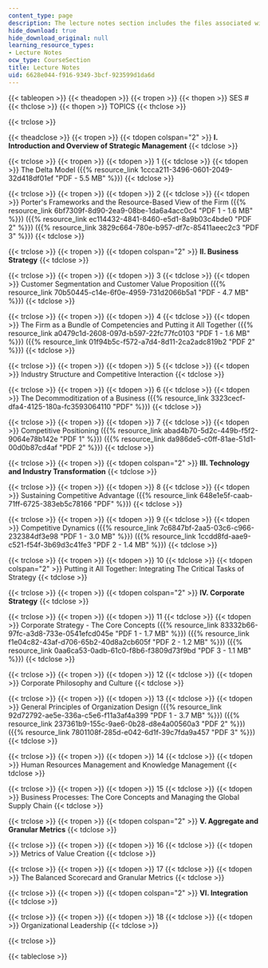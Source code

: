 ```yaml
---
content_type: page
description: The lecture notes section includes the files associated with each lecture.
hide_download: true
hide_download_original: null
learning_resource_types:
- Lecture Notes
ocw_type: CourseSection
title: Lecture Notes
uid: 6628e044-f916-9349-3bcf-923599d1da6d
---
```


{{< tableopen >}}
{{< theadopen >}}
{{< tropen >}}
{{< thopen >}}
SES #
{{< thclose >}}
{{< thopen >}}
TOPICS
{{< thclose >}}

{{< trclose >}}

{{< theadclose >}}
{{< tropen >}}
{{< tdopen colspan="2" >}}
**I. Introduction and Overview of Strategic Management**
{{< tdclose >}}

{{< trclose >}}
{{< tropen >}}
{{< tdopen >}}
1
{{< tdclose >}}
{{< tdopen >}}
The Delta Model ({{% resource_link 1ccca211-3496-0601-2049-32d418df01ef "PDF - 5.5 MB" %}})
{{< tdclose >}}

{{< trclose >}}
{{< tropen >}}
{{< tdopen >}}
2
{{< tdclose >}}
{{< tdopen >}}
Porter's Frameworks and the Resource-Based View of the Firm ({{% resource_link 6bf7309f-8d90-2ea9-08be-1da6a4acc0c4 "PDF 1 - 1.6 MB" %}}) ({{% resource_link ec114432-4841-8460-e5d1-8a9b03c4bde0 "PDF 2" %}}) ({{% resource_link 3829c664-780e-b957-df7c-85411aeec2c3 "PDF 3" %}})
{{< tdclose >}}

{{< trclose >}}
{{< tropen >}}
{{< tdopen colspan="2" >}}
**II. Business Strategy**
{{< tdclose >}}

{{< trclose >}}
{{< tropen >}}
{{< tdopen >}}
3
{{< tdclose >}}
{{< tdopen >}}
Customer Segmentation and Customer Value Proposition ({{% resource_link 70b50445-c14e-6f0e-4959-731d2066b5a1 "PDF - 4.7 MB" %}})
{{< tdclose >}}

{{< trclose >}}
{{< tropen >}}
{{< tdopen >}}
4
{{< tdclose >}}
{{< tdopen >}}
The Firm as a Bundle of Competencies and Putting it All Together ({{% resource_link a0479c1d-2608-097d-b597-22fc77fc0103 "PDF 1 - 1.6 MB" %}}) ({{% resource_link 01f94b5c-f572-a7d4-8d11-2ca2adc819b2 "PDF 2" %}})
{{< tdclose >}}

{{< trclose >}}
{{< tropen >}}
{{< tdopen >}}
5
{{< tdclose >}}
{{< tdopen >}}
Industry Structure and Competitive Interaction
{{< tdclose >}}

{{< trclose >}}
{{< tropen >}}
{{< tdopen >}}
6
{{< tdclose >}}
{{< tdopen >}}
The Decommoditization of a Business ({{% resource_link 3323cecf-dfa4-4125-180a-fc3593064110 "PDF" %}})
{{< tdclose >}}

{{< trclose >}}
{{< tropen >}}
{{< tdopen >}}
7
{{< tdclose >}}
{{< tdopen >}}
Competitive Positioning ({{% resource_link abad4b70-5d2c-449b-f5f2-9064e78b142e "PDF 1" %}}) ({{% resource_link da986de5-c0ff-81ae-51d1-00d0b87cd4af "PDF 2" %}})
{{< tdclose >}}

{{< trclose >}}
{{< tropen >}}
{{< tdopen colspan="2" >}}
**III. Technology and Industry Transformation**
{{< tdclose >}}

{{< trclose >}}
{{< tropen >}}
{{< tdopen >}}
8
{{< tdclose >}}
{{< tdopen >}}
Sustaining Competitive Advantage ({{% resource_link 648e1e5f-caab-71ff-6725-383eb5c78166 "PDF" %}})
{{< tdclose >}}

{{< trclose >}}
{{< tropen >}}
{{< tdopen >}}
9
{{< tdclose >}}
{{< tdopen >}}
Competitive Dynamics ({{% resource_link 7c6847bf-2aa5-03c6-c966-232384df3e98 "PDF 1 - 3.0 MB" %}}) ({{% resource_link 1ccdd8fd-aae9-c521-f54f-3b69d3c41fe3 "PDF 2 - 1.4 MB" %}})
{{< tdclose >}}

{{< trclose >}}
{{< tropen >}}
{{< tdopen >}}
10
{{< tdclose >}}
{{< tdopen colspan="2" >}}
Putting it All Together: Integrating The Critical Tasks of Strategy
{{< tdclose >}}

{{< trclose >}}
{{< tropen >}}
{{< tdopen colspan="2" >}}
**IV. Corporate Strategy**
{{< tdclose >}}

{{< trclose >}}
{{< tropen >}}
{{< tdopen >}}
11
{{< tdclose >}}
{{< tdopen >}}
Corporate Strategy - The Core Concepts ({{% resource_link 83332b66-97fc-a3d8-733e-0541efcd045e "PDF 1 - 1.7 MB" %}}) ({{% resource_link f1e04c82-43af-d706-65b2-40d8a2cb605f "PDF 2 - 1.2 MB" %}}) ({{% resource_link 0aa6ca53-0adb-61c0-f8b6-f3809d73f9bd "PDF 3 - 1.1 MB" %}})
{{< tdclose >}}

{{< trclose >}}
{{< tropen >}}
{{< tdopen >}}
12
{{< tdclose >}}
{{< tdopen >}}
Corporate Philosophy and Culture
{{< tdclose >}}

{{< trclose >}}
{{< tropen >}}
{{< tdopen >}}
13
{{< tdclose >}}
{{< tdopen >}}
General Principles of Organization Design ({{% resource_link 92d72792-ae5e-336a-c5e6-f11a3af4a399 "PDF 1 - 3.7 MB" %}}) ({{% resource_link 237361b9-155c-9ae6-0b28-d8e4a00560a3 "PDF 2" %}}) ({{% resource_link 7801108f-285d-e042-6d1f-39c7fda9a457 "PDF 3" %}})
{{< tdclose >}}

{{< trclose >}}
{{< tropen >}}
{{< tdopen >}}
14
{{< tdclose >}}
{{< tdopen >}}
Human Resources Management and Knowledge Management
{{< tdclose >}}

{{< trclose >}}
{{< tropen >}}
{{< tdopen >}}
15
{{< tdclose >}}
{{< tdopen >}}
Business Processes: The Core Concepts and Managing the Global Supply Chain
{{< tdclose >}}

{{< trclose >}}
{{< tropen >}}
{{< tdopen colspan="2" >}}
**V. Aggregate and Granular Metrics**
{{< tdclose >}}

{{< trclose >}}
{{< tropen >}}
{{< tdopen >}}
16
{{< tdclose >}}
{{< tdopen >}}
Metrics of Value Creation
{{< tdclose >}}

{{< trclose >}}
{{< tropen >}}
{{< tdopen >}}
17
{{< tdclose >}}
{{< tdopen >}}
The Balanced Scorecard and Granular Metrics
{{< tdclose >}}

{{< trclose >}}
{{< tropen >}}
{{< tdopen colspan="2" >}}
**VI. Integration**
{{< tdclose >}}

{{< trclose >}}
{{< tropen >}}
{{< tdopen >}}
18
{{< tdclose >}}
{{< tdopen >}}
Organizational Leadership
{{< tdclose >}}

{{< trclose >}}

{{< tableclose >}}